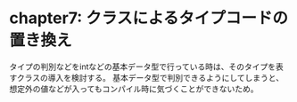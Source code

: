 # chapter7: クラスによるタイプコードの置き換え

タイプの判別などをintなどの基本データ型で行っている時は、そのタイプを表すクラスの導入を検討する。
基本データ型で判別できるようにしてしまうと、想定外の値などが入ってもコンパイル時に気づくことができないため。